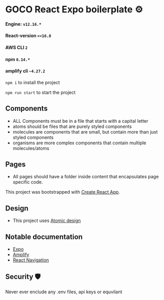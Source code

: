 # GOCO React Expo boilerplate ⚙️
#### Engine: `v12.16.*`
#### React-version `=<16.8`
#### AWS CLI `2`
#### npm `6.14.*`
#### amplify cli `~4.27.2`


`npm i` to install the project

`npm run start` to start the project

## Components
 - ALL Components must be in a file that starts with a capital letter
 - atoms should be files that are purely styled components 
 - molecules are components that are small, but contain more than just styled components
 - organisms are more complex components that contain multiple molecules/atoms

 ## Pages
 - All pages should have a folder inside content that encapsulates page specific code.

This project was bootstrapped with [Create React App](https://github.com/facebook/create-react-app).

 ## Design
 - This project uses [Atomic design](https://bradfrost.com/blog/post/atomic-web-design/)

## Notable documentation
- [Expo](https://docs.expo.io/)
- [Amplify](https://docs.amplify.aws/lib/q/platform/js)
- [React Navigation](https://reactnavigation.org/)

## Security 🛡
Never ever enclude any .env files, api keys or equvilant
